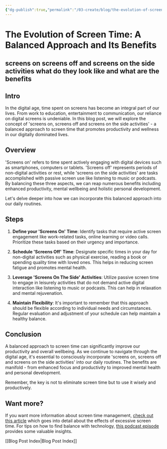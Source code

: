 ```yaml
---
{"dg-publish":true,"permalink":"/03-create/blog/the-evolution-of-screen-time-a-balanced-approach-and-its-benefits/","tags":["screentime"]}
---
```


# The Evolution of Screen Time: A Balanced Approach and Its Benefits 
## screens on screens off and screens on the side activities what do they look like and what are the benefits

## Intro
In the digital age, time spent on screens has become an integral part of our lives. From work to education, entertainment to communication, our reliance on digital screens is undeniable. In this blog post, we will explore the concept of 'screens on, screens off and screens on the side activities' - a balanced approach to screen time that promotes productivity and wellness in our digitally dominated lives.

## Overview
'Screens on' refers to time spent actively engaging with digital devices such as smartphones, computers or tablets. 'Screens off' represents periods of non-digital activities or rest, while 'screens on the side activities' are tasks accomplished with passive screen use like listening to music or podcasts. By balancing these three aspects, we can reap numerous benefits including enhanced productivity, mental wellbeing and holistic personal development.

Let's delve deeper into how we can incorporate this balanced approach into our daily routines.

## Steps

1. **Define your 'Screens On' Time**: Identify tasks that require active screen engagement like work-related tasks, online learning or video calls. Prioritize these tasks based on their urgency and importance.

2. **Schedule 'Screens Off' Time**: Designate specific times in your day for non-digital activities such as physical exercise, reading a book or spending quality time with loved ones. This helps in reducing screen fatigue and promotes mental health.

3. **Leverage 'Screens On The Side' Activities**: Utilize passive screen time to engage in leisurely activities that do not demand active digital interaction like listening to music or podcasts. This can help in relaxation and mental rejuvenation.

4. **Maintain Flexibility**: It's important to remember that this approach should be flexible according to individual needs and circumstances. Regular evaluation and adjustment of your schedule can help maintain a healthy balance.

## Conclusion
A balanced approach to screen time can significantly improve our productivity and overall wellbeing. As we continue to navigate through the digital age, it's essential to consciously incorporate 'screens on, screens off and screens on the side activities' into our daily routines. The benefits are manifold - from enhanced focus and productivity to improved mental health and personal development.

Remember, the key is not to eliminate screen time but to use it wisely and productively. 

## Want more?
If you want more information about screen time management, [check out this article](https://www.psychologytoday.com/us/blog/mental-wealth/201402/gray-matters-too-much-screen-time-damages-the-brain) which goes into detail about the effects of excessive screen time. For tips on how to find balance with technology, [this podcast episode](https://www.npr.org/podcasts/510343/indistractable-with-nir-eyal) provides some valuable insights.

[[Blog Post Index\|Blog Post Index]]